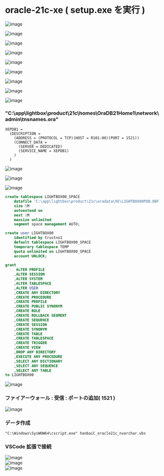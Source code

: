 # oracle-21c-xe ( setup.exe を実行 )

![image](https://user-images.githubusercontent.com/1501327/174948000-a071ae2f-03da-438f-9b7e-1496a74ac65d.png)

![image](https://user-images.githubusercontent.com/1501327/174948103-5cccd7d8-7ccb-4dd8-a9ce-a47708085a03.png)

![image](https://user-images.githubusercontent.com/1501327/174948165-55195fb8-8141-4fba-8981-1de55272333b.png)

![image](https://user-images.githubusercontent.com/1501327/174948216-9d694b5b-e3ae-4977-b7ac-9465beffe33e.png)

![image](https://user-images.githubusercontent.com/1501327/174950917-bb429b80-8be2-4d0a-8a38-a55b61f5ceca.png)

![image](https://user-images.githubusercontent.com/1501327/174949924-8bd60759-06d8-45ce-a25c-df1530a89b2f.png)

![image](https://user-images.githubusercontent.com/1501327/174952223-ca78d178-ef1c-432b-9a90-2c12d5494dfc.png)

![image](https://user-images.githubusercontent.com/1501327/174952300-c6b1f9b9-5be0-4317-808b-5f9b3abb5a25.png)

![image](https://user-images.githubusercontent.com/1501327/174952530-966ec3e9-80fa-468d-b609-9400a3dba0c9.png)

### "C:\app\lightbox\product\21c\homes\OraDB21Home1\network\admin\tnsnames.ora"
```
XEPDB1 =
  (DESCRIPTION =
    (ADDRESS = (PROTOCOL = TCP)(HOST = R101-00)(PORT = 1521))
    (CONNECT_DATA =
      (SERVER = DEDICATED)
      (SERVICE_NAME = XEPDB1)
    )
  )
```

![image](https://user-images.githubusercontent.com/1501327/174953229-036e9154-420f-4046-afad-79fe7dd0f6d0.png)

![image](https://user-images.githubusercontent.com/1501327/174955274-6d628f6f-4221-43fd-b251-b37aa288836e.png)

![image](https://user-images.githubusercontent.com/1501327/174955605-3e47802c-61b8-4db0-9bf5-3500151abb76.png)

```sql
create tablespace LIGHTBOX00_SPACE
	datafile 'C:\app\lightbox\product\21c\oradata\XE\LIGHTBOX00PDB.DBF'
	size 5M
	autoextend on
	next 1M
	maxsize unlimited
	segment space management AUTO;

create user LIGHTBOX00
	identified by trustno1
	default tablespace LIGHTBOX00_SPACE
	temporary tablespace TEMP
	quota unlimited on LIGHTBOX00_SPACE
	account UNLOCK;
	
grant 
	 ALTER PROFILE
	,ALTER SESSION
	,ALTER SYSTEM
	,ALTER TABLESPACE
	,ALTER USER
	,CREATE ANY DIRECTORY
	,CREATE PROCEDURE
	,CREATE PROFILE
	,CREATE PUBLIC SYNONYM
	,CREATE ROLE
	,CREATE ROLLBACK SEGMENT
	,CREATE SEQUENCE
	,CREATE SESSION
	,CREATE SYNONYM
	,CREATE TABLE
	,CREATE TABLESPACE
	,CREATE TRIGGER
	,CREATE VIEW
	,DROP ANY DIRECTORY
	,EXECUTE ANY PROCEDURE
	,SELECT ANY DICTIONARY
	,SELECT ANY SEQUENCE
	,SELECT ANY TABLE
to LIGHTBOX00
```

![image](https://user-images.githubusercontent.com/1501327/174956335-ea53d665-8eb5-4ca0-9bf3-fca387d0477a.png)

### ファイアーウォール : 受信 : ポートの追加( 1521 )
![image](https://user-images.githubusercontent.com/1501327/174964628-bf818aeb-ff14-49b3-975f-db649d96d54c.png)


### データ作成
```
"C:\Windows\SysWOW64\cscript.exe" hanbaiC_oracle21c_nvarchar.vbs
```

### VSCode 拡張で接続
![image](https://user-images.githubusercontent.com/1501327/175455867-ec259ec5-3ba7-4cb1-8779-c464f9f7c0f9.png)\
![image](https://user-images.githubusercontent.com/1501327/175455814-eb964a8a-4f44-46ed-ac59-3ef5ab9c2b6c.png)\
![image](https://user-images.githubusercontent.com/1501327/175455721-e2b70bb3-e510-45e3-abef-61a6d87ca282.png)
